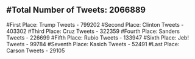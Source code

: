 #Total Number of Tweets: 2066889 
---
#First Place: Trump Tweets - 799202
#Second Place: Clinton Tweets - 403302
#Third Place: Cruz Tweets - 322359
#Fourth Place: Sanders Tweets - 226699
#Fifth Place: Rubio Tweets - 133947
#Sixth Place: Jeb! Tweets - 99784
#Seventh Place: Kasich Tweets - 52491
#Last Place: Carson Tweets - 29105
